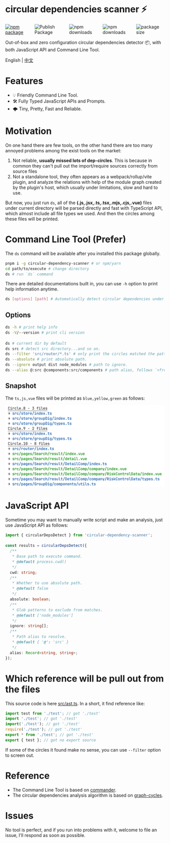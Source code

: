 # circular dependencies scanner ⚡

<div style="display: flex;">
  <a href="https://npmjs.com/package/circular-dependency-scanner">
    <img src="https://img.shields.io/npm/v/circular-dependency-scanner" alt="npm package">
  </a>
  <img alt="Publish Package" src="https://github.com/emosheeep/circular-dependency-scanner/actions/workflows/npm-publish.yml/badge.svg">
  <img src="https://img.shields.io/npm/dt/circular-dependency-scanner" alt="npm downloads">
  <img src="https://img.shields.io/npm/l/circular-dependency-scanner" alt="npm downloads">
  <img src="https://img.shields.io/bundlephobia/minzip/circular-dependency-scanner" alt="package size">
</div>

Out-of-box and zero configuration circular dependencies detector 📦, with both JavaScript API and Command Line Tool.

English | [中文](./README.zh_CN.md)

# Features

- 💡 Friendly Command Line Tool.
- 🛠️ Fully Typed JavaScript APIs and Prompts.
- 🌩 Tiny, Pretty, Fast and Reliable.

# Motivation

On one hand there are few tools, on the other hand there are too many annoyed problems among the exist tools on the market:

1. Not reliable, **usually missed lots of dep-circles**. This is because in common they can't pull out the import/require sources correctly from source files
2. Not a standalone tool, they often appears as a webpack/rollup/vite plugin, and analyze the relations with help of the module graph created by the plugin's host, which usually under limitations, slow and hard to use.

But now, you just run `ds`, all of the **(.js,.jsx,.ts,.tsx,.mjs,.cjs,.vue)** files under current directory will be parsed directly and fast with TypeScript API, which almost include all file types we used. And then the circles among these files will be printed.

# Command Line Tool (Prefer)

The `ds` command will be available after you installed this package globally.

```sh
pnpm i -g circular-dependency-scanner # or npm/yarn
cd path/to/execute # change directory
ds # run `ds` command
```

There are detailed documentations built in, you can use `-h` option to print help information anytime.

```sh
ds [options] [path] # Automatically detect circular dependencies under the current directory and print the circles.
```

## Options

```sh
ds -h # print help info
ds -V/--version # print cli version

ds # current dir by default
ds src # detect src directory...and so on.
ds --filter 'src/router/*.ts' # only print the circles matched the pattern.
ds --absolute # print absolute path.
ds --ignore output dist node_modules # path to ignore.
ds --alias @:src @components:src/components # path alias, follows `<from>:<to>` convention
```

## Snapshot

The `ts,js,vue` files will be printed as `blue,yellow,green` as follows:

<img alt="output-snapshot" src="./snapshots/output.png" width="600" />

# JavaScript API

Sometime you may want to manually write script and make an analysis, just use JavaScript API as follows:

```ts
import { circularDepsDetect } from 'circular-dependency-scanner';

const results = circularDepsDetect({
  /**
   * Base path to execute command.
   * @default process.cwd()
   */
  cwd: string;
  /**
   * Whether to use absolute path.
   * @default false
   */
  absolute: boolean;
  /**
   * Glob patterns to exclude from matches.
   * @default ['node_modules']
   */
  ignore: string[];
  /**
   * Path alias to resolve.
   * @default { '@': 'src' }
   */
  alias: Record<string, string>;
});

```

# Which reference will be pull out from the files

This source code is here [src/ast.ts](https://github.com/emosheeep/circular-dependency-scanner/blob/HEAD/src/ast.ts). In a short, it find reference like: 

```ts
import test from './test'; // got './test'
import './test'; // got './test'
import('./test'); // got './test'
require('./test'); // got './test'
export * from './test'; // got './test'
export { test }; // got no export source
```

If some of the circles it found make no sense, you can use `--filter` option to screen out.

# Reference

- The Command Line Tool is based on [commander](https://github.com/tj/commander.js).
- The circular dependencies analysis algorithm is based on [graph-cycles](https://github.com/grantila/graph-cycles).

# Issues

No tool is perfect, and if you run into problems with it, welcome to file an issue, I’ll respond as soon as possible.